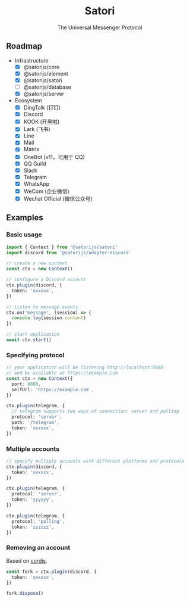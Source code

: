 <div align="center">
  <h1 id="satori">Satori</h1>
  <p>The Universal Messenger Protocol</p>
</div>

## Roadmap

- Infrastructure
  - [x] @satorijs/core
  - [x] @satorijs/element
  - [x] @satorijs/satori
  - [ ] @satorijs/database
  - [x] @satorijs/server
- Ecosystem
  - [x] DingTalk (钉钉)
  - [x] Discord
  - [x] KOOK (开黑啦)
  - [x] Lark (飞书)
  - [x] Line
  - [x] Mail
  - [x] Matrix
  - [x] OneBot (v11，可用于 QQ)
  - [x] QQ Guild
  - [x] Slack
  - [x] Telegram
  - [x] WhatsApp
  - [x] WeCom (企业微信)
  - [x] Wechat Official (微信公众号)

## Examples

### Basic usage

```ts
import { Context } from '@satorijs/satori'
import discord from '@satorijs/adapter-discord'

// create a new context
const ctx = new Context()

// configure a Discord account
ctx.plugin(discord, {
  token: 'xxxxxx',
})

// listen to message events
ctx.on('message', (session) => {
  console.log(session.content)
})

// start application
await ctx.start()
```

### Specifying protocol

```ts
// your application will be listening http://localhost:8080
// and be available at https://example.com
const ctx = new Context({
  port: 8080,
  selfUrl: 'https://example.com',
})

ctx.plugin(telegram, {
  // telegram supports two ways of connection: server and polling
  protocol: 'server',
  path: '/telegram',
  token: 'xxxxxx',
})
```

### Multiple accounts

```ts
// specify multiple accounts with different platforms and protocols
ctx.plugin(discord, {
  token: 'xxxxxx',
})

ctx.plugin(telegram, {
  protocol: 'server',
  token: 'yyyyyy',
})

ctx.plugin(telegram, {
  protocol: 'polling',
  token: 'zzzzzz',
})
```

### Removing an account

Based on [cordis](https://github.com/shigma/cordis).

```ts
const fork = ctx.plugin(discord, {
  token: 'xxxxxx',
})

fork.dispose()
```
